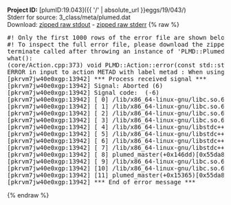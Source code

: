 **Project ID:** [plumID:19.043]({{ '/' | absolute_url }}eggs/19/043/)  
Stderr for source:  3_class/meta/plumed.dat   
Download: [zipped raw stdout](plumed.dat.plumed_master.stdout.txt.zip) - [zipped raw stderr](plumed.dat.plumed_master.stderr.txt.zip) 
{% raw %}
<pre>
#! Only the first 1000 rows of the error file are shown below
#! To inspect the full error file, please download the zipped raw stderr file above
terminate called after throwing an instance of 'PLMD::Plumed::ExceptionError'
what():
(core/Action.cpp:373) void PLMD::Action::error(const std::string&) const
ERROR in input to action METAD with label metad : When using ADAPTIVE Gaussians on a grid SIGMA_MIN must be specified
[pkrvm7jw40e0xgp:13942] *** Process received signal ***
[pkrvm7jw40e0xgp:13942] Signal: Aborted (6)
[pkrvm7jw40e0xgp:13942] Signal code:  (-6)
[pkrvm7jw40e0xgp:13942] [ 0] /lib/x86_64-linux-gnu/libc.so.6(+0x45330)[0x7f53d3a45330]
[pkrvm7jw40e0xgp:13942] [ 1] /lib/x86_64-linux-gnu/libc.so.6(pthread_kill+0x11c)[0x7f53d3a9eb2c]
[pkrvm7jw40e0xgp:13942] [ 2] /lib/x86_64-linux-gnu/libc.so.6(gsignal+0x1e)[0x7f53d3a4527e]
[pkrvm7jw40e0xgp:13942] [ 3] /lib/x86_64-linux-gnu/libc.so.6(abort+0xdf)[0x7f53d3a288ff]
[pkrvm7jw40e0xgp:13942] [ 4] /lib/x86_64-linux-gnu/libstdc++.so.6(+0xa5ff5)[0x7f53d3ea5ff5]
[pkrvm7jw40e0xgp:13942] [ 5] /lib/x86_64-linux-gnu/libstdc++.so.6(+0xbb0da)[0x7f53d3ebb0da]
[pkrvm7jw40e0xgp:13942] [ 6] /lib/x86_64-linux-gnu/libstdc++.so.6(_ZSt10unexpectedv+0x0)[0x7f53d3ea5a55]
[pkrvm7jw40e0xgp:13942] [ 7] /lib/x86_64-linux-gnu/libstdc++.so.6(+0xa5a6f)[0x7f53d3ea5a6f]
[pkrvm7jw40e0xgp:13942] [ 8] plumed_master(+0x146dd)[0x55da8f04d6dd]
[pkrvm7jw40e0xgp:13942] [ 9] /lib/x86_64-linux-gnu/libc.so.6(+0x2a1ca)[0x7f53d3a2a1ca]
[pkrvm7jw40e0xgp:13942] [10] /lib/x86_64-linux-gnu/libc.so.6(__libc_start_main+0x8b)[0x7f53d3a2a28b]
[pkrvm7jw40e0xgp:13942] [11] plumed_master(+0x15365)[0x55da8f04e365]
[pkrvm7jw40e0xgp:13942] *** End of error message ***
</pre>
{% endraw %}
